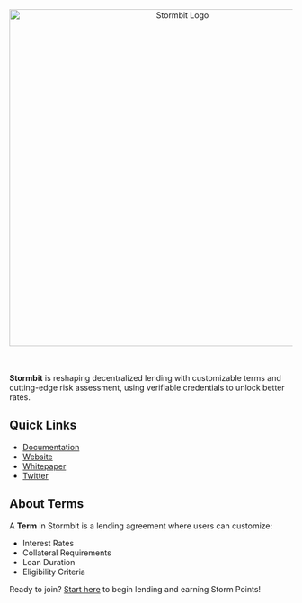 <div align="center">
  <img src="https://github.com/user-attachments/assets/7359dd8b-392d-4cf4-ba0e-6e1380b22dbf" alt="Stormbit Logo" width="600">
</div>

<br> 
<br>

**Stormbit** is reshaping decentralized lending with customizable terms and cutting-edge risk assessment, using verifiable credentials to unlock better rates.

## Quick Links
- [Documentation](https://docs.stormbit.finance/)
- [Website](https://stormbit.finance)
- [Whitepaper](https://stormbit.finance/whitepaper)
- [Twitter](https://twitter.com/StormbitX)

## About Terms
A **Term** in Stormbit is a lending agreement where users can customize:
- Interest Rates
- Collateral Requirements
- Loan Duration
- Eligibility Criteria

Ready to join? [Start here](https://stormbit.finance) to begin lending and earning Storm Points!
